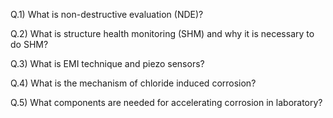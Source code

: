 Q.1) What is non-destructive evaluation (NDE)?

Q.2) What is structure health monitoring (SHM) and why it is necessary to do SHM?

Q.3) What is EMI technique and piezo sensors?

Q.4) What is the mechanism of chloride induced corrosion?

Q.5) What components are needed for accelerating corrosion in laboratory?
